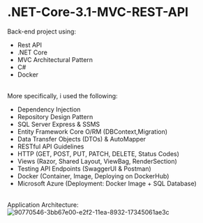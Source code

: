 # .NET-Core-3.1-MVC-REST-API


Back-end project using:
<table>
  <tbody>
       <ul>
         <li>Rest API</li>
         <li>.NET Core</li>
         <li>MVC Architectural Pattern</li>
         <li>C#</li>
         <li>Docker</li>
       </ul>
  </tbody>
</table>

More specifically, i used the following:
<table>
  <tbody>
       <ul>
         <li>Dependency Injection</li>
         <li>Repository Design Pattern</li>
         <li>SQL Server Express & SSMS</li>
         <li>Entity Framework Core O/RM (DBContext,Migration)</li>
         <li>Data Transfer Objects (DTOs) & AutoMapper</li>
         <li>RESTful API Guidelines</li>
         <li>HTTP (GET, POST, PUT, PATCH, DELETE, Status Codes)</li>
         <li>Views (Razor, Shared Layout, ViewBag, RenderSection)</li>
         <li>Testing API Endpoints (SwaggerUI & Postman)</li>
         <li>Docker (Container, Image, Deploying on DockerHub)</li>
         <li>Microsoft Azure (Deployment: Docker Image + SQL Database)</li>
       </ul>
  </tbody>
</table>


Application Architecture:
![90770546-3bb67e00-e2f2-11ea-8932-17345061ae3c](https://user-images.githubusercontent.com/60182775/128473782-a78e5eb9-c411-4ed5-b7ec-72b612c383e0.png)

